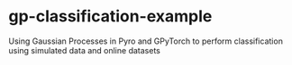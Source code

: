 # gp-classification-example
Using Gaussian Processes in Pyro and GPyTorch to perform classification using simulated data and online datasets

